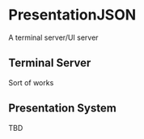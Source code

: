# PresentationJSON

A terminal server/UI server

## Terminal Server

Sort of works

## Presentation System
 TBD